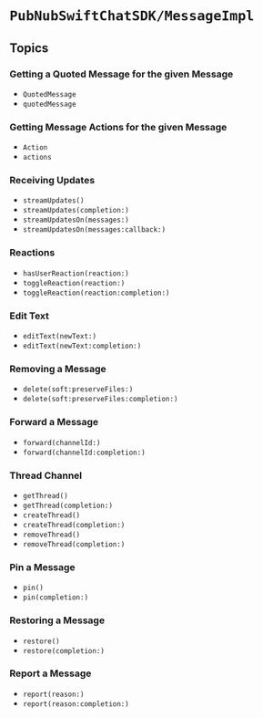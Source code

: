 # ``PubNubSwiftChatSDK/MessageImpl``

## Topics

### Getting a Quoted Message for the given Message

- ``QuotedMessage``
- ``quotedMessage``

### Getting Message Actions for the given Message

- ``Action``
- ``actions``

### Receiving Updates

- ``streamUpdates()``
- ``streamUpdates(completion:)``
- ``streamUpdatesOn(messages:)``
- ``streamUpdatesOn(messages:callback:)``

### Reactions

- ``hasUserReaction(reaction:)``
- ``toggleReaction(reaction:)``
- ``toggleReaction(reaction:completion:)``

### Edit Text

- ``editText(newText:)``
- ``editText(newText:completion:)``

### Removing a Message

- ``delete(soft:preserveFiles:)``
- ``delete(soft:preserveFiles:completion:)``

### Forward a Message

- ``forward(channelId:)``
- ``forward(channelId:completion:)``

### Thread Channel

- ``getThread()``
- ``getThread(completion:)``
- ``createThread()``
- ``createThread(completion:)``
- ``removeThread()``
- ``removeThread(completion:)``

### Pin a Message

- ``pin()``
- ``pin(completion:)``

### Restoring a Message

- ``restore()``
- ``restore(completion:)``

### Report a Message

- ``report(reason:)``
- ``report(reason:completion:)``
